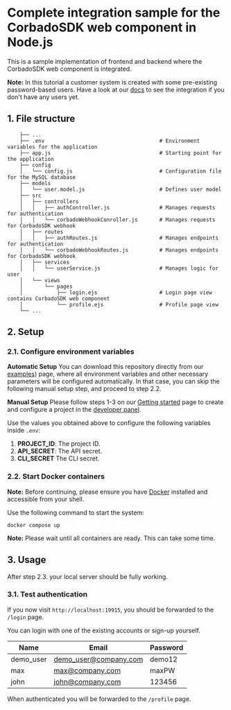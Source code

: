 # Complete integration sample for the CorbadoSDK web component in Node.js
This is a sample implementation of frontend and backend where the CorbadoSDK web component is integrated.

**Note:** In this tutorial a customer system is created with some pre-existing password-based users. Have a look at our [docs](https://docs.corbado.com/integrations/web-component/no-existing-user-base) to see the integration if you don't have any users yet.

## 1. File structure
        ├── ...
        ├── .env                                     # Environment variables for the application
        ├── app.js                                   # Starting point for the application
        ├── config      
        │   └── config.js                            # Configuration file for the MySQL database
        ├── models      
        │   └── user.model.js                        # Defines user model
        ├── src                             
        │   ├── controllers                  
        │   │   ├── authController.js                # Manages requests for authentication
        │   │   └── corbadoWebhookConroller.js       # Manages requests for CorbadoSDK webhook
        │   ├── routes                  
        │   │   ├── authRoutes.js                    # Manages endpoints for authentication
        │   │   └── corbadoWebhookRoutes.js          # Manages endpoints for CorbadoSDK webhook
        │   ├── services                  
        │   │   └── userService.js                   # Manages logic for user
        │   └── views
        │       └── pages
        │           ├── login.ejs                    # Login page view contains CorbadoSDK web component
        │           └── profile.ejs                  # Profile page view
        └── ...

## 2. Setup

### 2.1. Configure environment variables
**Automatic Setup**
You can download this repository directly from our [examples](https://app.corbado.com/app/getting-started/examples)) page, where all environment variables and other necessary parameters will be configured automatically. In that case, you can skip the following manual setup step, and proceed to step 2.2.

**Manual Setup**
Please follow steps 1-3 on our [Getting started](https://docs.corbado.com/overview/getting-started) page to create and configure a project in the [developer panel](https://app.corbado.com).

Use the values you obtained above to configure the following variables inside `.env`:
1. **PROJECT_ID**: The project ID.
2. **API_SECRET**: The API secret.
3. **CLI_SECRET** The CLI secret.

### 2.2. Start Docker containers

**Note:** Before continuing, please ensure you have [Docker](https://www.docker.com/products/docker-desktop/) installed and accessible from your shell.

Use the following command to start the system:
```
docker compose up
```
**Note:** Please wait until all containers are ready. This can take some time. 

## 3. Usage

After step 2.3. your local server should be fully working.

### 3.1. Test authentication

If you now visit `http://localhost:19915`, you should be forwarded to the `/login` page.

You can login with one of the existing accounts or sign-up yourself.

| Name | Email | Password |
| --- | --- | --- |
| demo_user | demo_user@company.com | demo12 |
| max | max@company.com | maxPW |
| john | john@company.com | 123456 |

When authenticated you will be forwarded to the `/profile` page.
